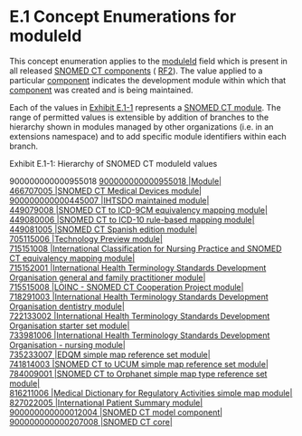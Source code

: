 # E.1 Concept Enumerations for moduleId

This concept enumeration applies to the [moduleId](https://confluence.ihtsdotools.org/display/DOCRELFMT/moduleId+\(field\) "Reference term: moduleId \(field\)") field which is present in all released [SNOMED CT components](https://confluence.ihtsdotools.org/display/DOCGLOSS/SNOMED+CT+component "Glossary link: SNOMED CT components") ( [RF2](https://confluence.ihtsdotools.org/display/DOCGLOSS/RF2 "Glossary link: RF2")). The value applied to a particular [component](https://confluence.ihtsdotools.org/display/DOCGLOSS/component "Glossary link: component") indicates the development module within which that [component](https://confluence.ihtsdotools.org/display/DOCGLOSS/component "Glossary link: component") was created and is being maintained.

Each of the values in [Exhibit E.1-1](https://confluence.ihtsdotools.org/display/DOCRELFMT/E.1+Concept+Enumerations+for+moduleId#Exhibit-hierarchy-of-snomed-ct-moduleid-values "Hierarchy of SNOMED CT moduleId values_CZ:_MZ:_p class_auto-cursor-target_br /_/p_p class_auto-cursor-target_br /_/p_p class_auto-cursor-target_br /_/p_p class_auto-cursor-target_br /_/p_p class_auto-cursor-target_br /_/p_MN:scg-expression ac_schema-version_1 ac_macro-id_e884feea-6001-4fc6-a404-97aa649b6734_ac_parameter ac_name_Indent_20_/ac_parameter_ac_parameter ac_name_Border_solid_/ac_parameter_ac_parameter ac_name_atlassian-macro-output-type_INLINE_/ac_parameter_CP:900000000000955018|Module|
    466707005|SNOMED CT Medical Devices module|
    900000000000445007|IHTSDO maintained module|
        449079008|SNOMED CT to ICD-9CM equivalency mapping module|
        449080006|SNOMED CT to ICD-10 rule-based mapping module|
        449081005|SNOMED CT Spanish edition module|
        705115006|Technology Preview module|
        715151008|International Classification for Nursing Practice and SNOMED CT equivalency mapping module|
        715152001|International Health Terminology Standards Development Organisation general and family practitioner module|
        715515008|LOINC - SNOMED CT Cooperation Project module|
        718291003|International Health Terminology Standards Development Organisation dentistry module|
        722133002|International Health Terminology Standards Development Organisation starter set module|
        733981006|International Health Terminology Standards Development Organisation - nursing module|
        735233007|EDQM simple map reference set module|
        741814003|SNOMED CT to UCUM simple map reference set module|
        784009001|SNOMED CT to Orphanet simple map type reference set module|
        816211006|Medical Dictionary for Regulatory Activities simple map module|
        827022005|International Patient Summary module|
        900000000000012004|SNOMED CT model component|
        900000000000207008|SNOMED CT core|") represents a [SNOMED CT module](https://confluence.ihtsdotools.org/display/DOCGLOSS/SNOMED+CT+module "Glossary link: SNOMED CT module"). The range of permitted values is extensible by addition of branches to the hierarchy shown in modules managed by other organizations (i.e. in an extensions namespace) and to add specific module identifiers within each branch.

Exhibit E.1-1: Hierarchy of SNOMED CT moduleId values

900000000000955018 [ 900000000000955018 |Module|](http://snomed.info/id/900000000000955018 "900000000000955018 | Module |")   
[ 466707005 |SNOMED CT Medical Devices module|](http://snomed.info/id/466707005 "466707005 | SNOMED CT Medical Devices module |")   
[ 900000000000445007 |IHTSDO maintained module|](http://snomed.info/id/900000000000445007 "900000000000445007 | IHTSDO maintained module |")   
[ 449079008 |SNOMED CT to ICD-9CM equivalency mapping module|](http://snomed.info/id/449079008 "449079008 | SNOMED CT to ICD-9CM equivalency mapping module |")   
[ 449080006 |SNOMED CT to ICD-10 rule-based mapping module|](http://snomed.info/id/449080006 "449080006 | SNOMED CT to ICD-10 rule-based mapping module |")   
[ 449081005 |SNOMED CT Spanish edition module|](http://snomed.info/id/449081005 "449081005 | SNOMED CT Spanish edition module |")   
[ 705115006 |Technology Preview module|](http://snomed.info/id/705115006 "705115006 | Technology Preview module |")   
[ 715151008 |International Classification for Nursing Practice and SNOMED CT equivalency mapping module|](http://snomed.info/id/715151008 "715151008 | International Classification for Nursing Practice and SNOMED CT equivalency mapping module |")   
[ 715152001 |International Health Terminology Standards Development Organisation general and family practitioner module|](http://snomed.info/id/715152001 "715152001 | International Health Terminology Standards Development Organisation general and family practitioner module |")   
[ 715515008 |LOINC - SNOMED CT Cooperation Project module|](http://snomed.info/id/715515008 "715515008 | LOINC - SNOMED CT Cooperation Project module |")   
[ 718291003 |International Health Terminology Standards Development Organisation dentistry module|](http://snomed.info/id/718291003 "718291003 | International Health Terminology Standards Development Organisation dentistry module |")   
[ 722133002 |International Health Terminology Standards Development Organisation starter set module|](http://snomed.info/id/722133002 "722133002 | International Health Terminology Standards Development Organisation starter set module |")   
[ 733981006 |International Health Terminology Standards Development Organisation - nursing module|](http://snomed.info/id/733981006 "733981006 | International Health Terminology Standards Development Organisation - nursing module |")   
[ 735233007 |EDQM simple map reference set module|](http://snomed.info/id/735233007 "735233007 | EDQM simple map reference set module |")   
[ 741814003 |SNOMED CT to UCUM simple map reference set module|](http://snomed.info/id/741814003 "741814003 | SNOMED CT to UCUM simple map reference set module |")   
[ 784009001 |SNOMED CT to Orphanet simple map type reference set module|](http://snomed.info/id/784009001 "784009001 | SNOMED CT to Orphanet simple map type reference set module |")   
[ 816211006 |Medical Dictionary for Regulatory Activities simple map module|](http://snomed.info/id/816211006 "816211006 | Medical Dictionary for Regulatory Activities simple map module |")   
[ 827022005 |International Patient Summary module|](http://snomed.info/id/827022005 "827022005 | International Patient Summary module |")   
[ 900000000000012004 |SNOMED CT model component|](http://snomed.info/id/900000000000012004 "900000000000012004 | SNOMED CT model component |")   
[ 900000000000207008 |SNOMED CT core|](http://snomed.info/id/900000000000207008 "900000000000207008 | SNOMED CT core |")
